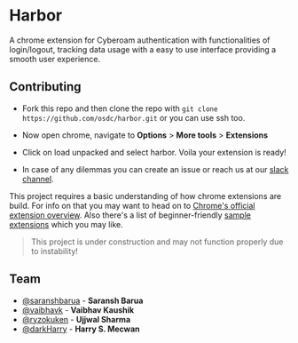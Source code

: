 # Harbor

A chrome extension for Cyberoam authentication with functionalities of login/logout, tracking data usage with a easy to use interface providing a smooth user experience.

## Contributing

- Fork this repo and then clone the repo with `git clone https://github.com/osdc/harbor.git` or you can use ssh too.

- Now open chrome, navigate to **Options** > **More tools** > **Extensions**

- Click on load unpacked and select harbor. Voila your extension is ready!

- In case of any dilemmas you can create an issue or reach us at our [slack channel](https://jiit-lug.slack.com/messages). 

This project requires a basic understanding of how chrome extensions are build. For info on that you may want to head on to [Chrome's official extension overview](https://developer.chrome.com/extensions/overview). Also there's a list of beginner-friendly [sample extensions](https://developers.chrome.com/extensions/samples) which you may like.

> This project is under construction and may not function properly due to instability!

## Team

- [@saranshbarua](https://github.com/saranshbarua) - **Saransh Barua**
- [@vaibhavk](https://github.com/vaibhavk) - **Vaibhav Kaushik**
- [@ryzokuken](https://github.com/ryzokuken) - **Ujjwal Sharma**
- [@darkHarry](https://github.com/darkHarry) - **Harry S. Mecwan**

